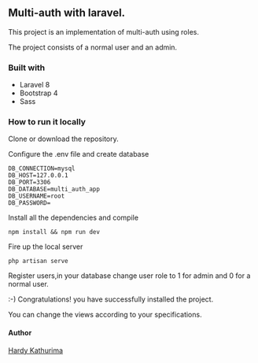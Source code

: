 ## Multi-auth with laravel.
This project is an implementation of multi-auth using roles.     

The project consists of a normal user and an admin. 

### Built with 
- Laravel 8 
- Bootstrap 4
- Sass

### How to run it locally 
Clone or download the repository.

Configure the .env file and create database

```env
DB_CONNECTION=mysql
DB_HOST=127.0.0.1
DB_PORT=3306
DB_DATABASE=multi_auth_app
DB_USERNAME=root
DB_PASSWORD=
```

Install all the dependencies and compile
```npm
npm install && npm run dev
```
Fire up the local server 

```laravel
php artisan serve
```
Register users,in your database change user role to 1 for admin and 0 for a normal user.

:-) Congratulations! you have successfully installed the project.

You can change the views according to your specifications.


#### Author
[Hardy Kathurima](https://www.linkedin.com/in/hardykathurima)

